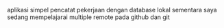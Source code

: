 aplikasi simpel pencatat pekerjaan dengan database lokal sementara
saya sedang mempelajarai multiple remote pada github dan git
